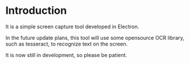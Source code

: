 # Introduction

It is a simple screen capture tool developed in Electron.

In the future update plans, this tool will use some opensource OCR library, such as tesseract, to recognize text on the screen.

It is now still in development, so please be patient.
